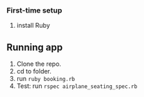 ### First-time setup
1. install Ruby

## Running app
1. Clone the repo.
2. cd to folder.
3. run ```ruby booking.rb```
4. Test: run ```rspec airplane_seating_spec.rb```